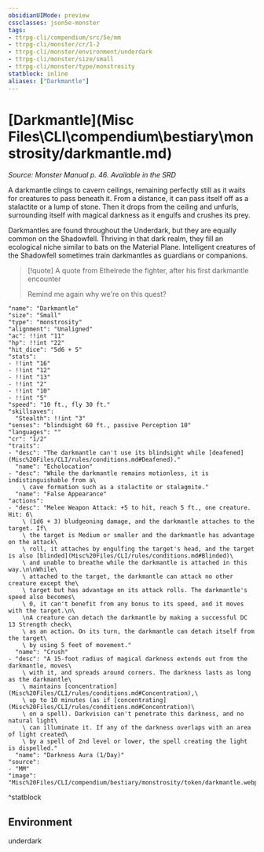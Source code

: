```yaml
---
obsidianUIMode: preview
cssclasses: json5e-monster
tags:
- ttrpg-cli/compendium/src/5e/mm
- ttrpg-cli/monster/cr/1-2
- ttrpg-cli/monster/environment/underdark
- ttrpg-cli/monster/size/small
- ttrpg-cli/monster/type/monstrosity
statblock: inline
aliases: ["Darkmantle"]
---
```

# [Darkmantle](Misc Files\CLI\compendium\bestiary\monstrosity/darkmantle.md)
*Source: Monster Manual p. 46. Available in the <span title='Systems Reference Document (5.1)'>SRD</span>*  

A darkmantle clings to cavern ceilings, remaining perfectly still as it waits for creatures to pass beneath it. From a distance, it can pass itself off as a stalactite or a lump of stone. Then it drops from the ceiling and unfurls, surrounding itself with magical darkness as it engulfs and crushes its prey.

Darkmantles are found throughout the Underdark, but they are equally common on the Shadowfell. Thriving in that dark realm, they fill an ecological niche similar to bats on the Material Plane. Intelligent creatures of the Shadowfell sometimes train darkmantles as guardians or companions.

> [!quote] A quote from Ethelrede the fighter, after his first darkmantle encounter  
> 
> Remind me again why we're on this quest?


```statblock
"name": "Darkmantle"
"size": "Small"
"type": "monstrosity"
"alignment": "Unaligned"
"ac": !!int "11"
"hp": !!int "22"
"hit_dice": "5d6 + 5"
"stats":
- !!int "16"
- !!int "12"
- !!int "13"
- !!int "2"
- !!int "10"
- !!int "5"
"speed": "10 ft., fly 30 ft."
"skillsaves":
  "Stealth": !!int "3"
"senses": "blindsight 60 ft., passive Perception 10"
"languages": ""
"cr": "1/2"
"traits":
- "desc": "The darkmantle can't use its blindsight while [deafened](Misc%20Files/CLI/rules/conditions.md#Deafened)."
  "name": "Echolocation"
- "desc": "While the darkmantle remains motionless, it is indistinguishable from a\
    \ cave formation such as a stalactite or stalagmite."
  "name": "False Appearance"
"actions":
- "desc": "Melee Weapon Attack: +5 to hit, reach 5 ft., one creature. Hit: 6\
    \ (1d6 + 3) bludgeoning damage, and the darkmantle attaches to the target. If\
    \ the target is Medium or smaller and the darkmantle has advantage on the attack\
    \ roll, it attaches by engulfing the target's head, and the target is also [blinded](Misc%20Files/CLI/rules/conditions.md#Blinded)\
    \ and unable to breathe while the darkmantle is attached in this way.\n\nWhile\
    \ attached to the target, the darkmantle can attack no other creature except the\
    \ target but has advantage on its attack rolls. The darkmantle's speed also becomes\
    \ 0, it can't benefit from any bonus to its speed, and it moves with the target.\n\
    \nA creature can detach the darkmantle by making a successful DC 13 Strength check\
    \ as an action. On its turn, the darkmantle can detach itself from the target\
    \ by using 5 feet of movement."
  "name": "Crush"
- "desc": "A 15-foot radius of magical darkness extends out from the darkmantle, moves\
    \ with it, and spreads around corners. The darkness lasts as long as the darkmantle\
    \ maintains [concentration](Misc%20Files/CLI/rules/conditions.md#Concentration),\
    \ up to 10 minutes (as if [concentrating](Misc%20Files/CLI/rules/conditions.md#Concentration)\
    \ on a spell). Darkvision can't penetrate this darkness, and no natural light\
    \ can illuminate it. If any of the darkness overlaps with an area of light created\
    \ by a spell of 2nd level or lower, the spell creating the light is dispelled."
  "name": "Darkness Aura (1/Day)"
"source":
- "MM"
"image": "Misc%20Files/CLI/compendium/bestiary/monstrosity/token/darkmantle.webp"
```
^statblock

## Environment

underdark